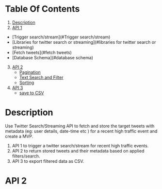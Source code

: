 
# Table Of Contents
1.  [Description](#description)
2.  [API 1](#api1)
   * [Trigger search/stream](#Trigger search/stream) 
   * [Libraries for twitter search or streaming](#libraries for twitter search or streaming)
   * [Fetch tweets](#fetch tweets)
   * [Database Schema](#database schema)
3. [API 2](#api2)
   * [Pagination](#pagination)
   * [Text Search and Filter](#text-search)
   * [Sorting](#sorting) 
4. [API 3](#api3)
   * [save to CSV](#csv)



# Description
Use Twitter Search/Streaming API to fetch and store the target tweets with metadata (eg: user details,
date-time etc ) for a recent high traffic event and create a MVP.
1. API 1 to trigger a twitter search/stream for recent high traffic events. 
2. API 2 to return stored tweets and their metadata based on applied filters/search.
3. API 3 to export filtered data as CSV.

# API 2

